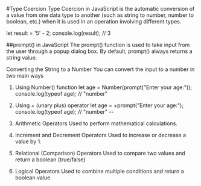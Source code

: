 #Type Coercion
Type Coercion in JavaScript is the automatic conversion of a value from one data type to another (such as string to number, number to boolean, etc.) when it is used in an operation involving different types.

let result = '5' - 2; 
console.log(result); // 3

##prompt() in JavaScript
The prompt() function is used to take input from the user through a popup dialog box.
By default, prompt() always returns a string value.

Converting the String to a Number
You can convert the input to a number in two main ways

1. Using Number() function
let age = Number(prompt("Enter your age:"));
console.log(typeof age); // "number"

3. Using + (unary plus) operator
let age = +prompt("Enter your age:");
console.log(typeof age); // "number"
--
1. Arithmetic Operators
Used to perform mathematical calculations.

2. Increment and Decrement Operators
Used to increase or decrease a value by 1.

3. Relational (Comparison) Operators
Used to compare two values and return a boolean (true/false)

4. Logical Operators
Used to combine multiple conditions and return a boolean value
